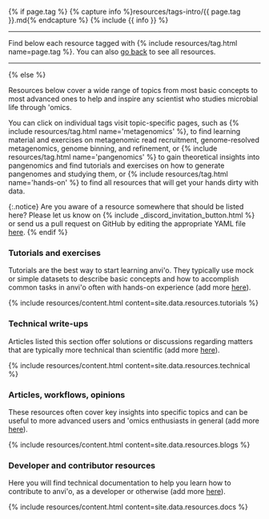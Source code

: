 {% if page.tag %}
{% capture info %}resources/tags-intro/{{ page.tag }}.md{% endcapture %}
{% include {{ info }} %}

---

Find below each resource tagged with {% include resources/tag.html name=page.tag %}. You can also [go back](/learn) to see all resources.

---
{% else %}

Resources below cover a wide range of topics from most basic concepts to most advanced ones to help and inspire any scientist who studies microbial life through 'omics.

You can click on individual tags visit topic-specific pages, such as {% include resources/tag.html name='metagenomics' %}, to find learning material and exercises on metagenomic read recruitment, genome-resolved metagenomics, genome binning, and refinement, or {% include resources/tag.html name='pangenomics' %} to gain theoretical insights into pangenomics and find tutorials and exercises on how to generate pangenomes and studying them, or {% include resources/tag.html name='hands-on' %} to find all resources that will get your hands dirty with data.

{:.notice}
Are you aware of a resource somewhere that should be listed here? Please let us know on {% include _discord_invitation_button.html %} or send us a pull request on GitHub by editing the appropriate YAML file [here](https://github.com/merenlab/anvio.org/blob/main/_data/resources/).
{% endif %}

### Tutorials and exercises

Tutorials are the best way to start learning anvi'o. They typically use mock or simple datasets to describe basic concepts and how to accomplish common tasks in anvi'o often with hands-on experience (add more [here](https://github.com/merenlab/anvio.org/blob/main/_data/resources/tutorials.yaml)).

{% include resources/content.html content=site.data.resources.tutorials %}

### Technical write-ups

Articles listed this section offer solutions or discussions regarding matters that are typically more technical than scientific (add more [here](https://github.com/merenlab/anvio.org/blob/main/_data/resources/technical.yaml)).

{% include resources/content.html content=site.data.resources.technical %}

### Articles, workflows, opinions

These resources often cover key insights into specific topics and can be useful to more advanced users and 'omics enthusiasts in general (add more [here](https://github.com/merenlab/anvio.org/blob/main/_data/resources/blogs.yaml)).

{% include resources/content.html content=site.data.resources.blogs %}

### Developer and contributor resources

Here you will find technical documentation to help you learn how to contribute to anvi'o, as a developer or otherwise (add more [here](https://github.com/merenlab/anvio.org/blob/main/_data/resources/docs.yaml)).

{% include resources/content.html content=site.data.resources.docs %}
